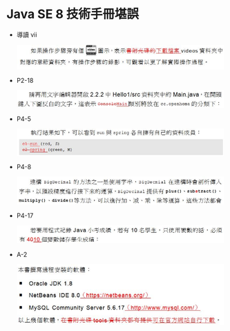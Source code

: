 # Java SE 8 技術手冊堪誤

 - 導讀 vii

   ![導讀 vii](images/vii_typo_1.JPG)

 - P2-18

   ![P2-18](images/2_18_typo_1.JPG)

- P4-5

   ![P4-5](images/4_5_typo_1.JPG)

- P4-8

   ![P4-8](images/4_8_typo_1.JPG)

- P4-17

   ![P4-17](images/4_17_typo_1.JPG)

 - A-2

   ![A-2](images/A_2_typo_1.JPG)